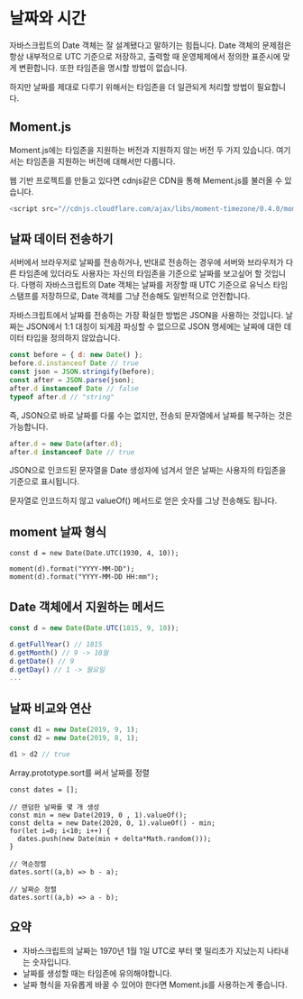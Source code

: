 # 날짜와 시간

자바스크립트의 Date 객체는 잘 설계됐다고 말하기는 힘듭니다. Date 객체의 문제점은 항상 내부적으로 UTC 기준으로 저장하고, 출력할 때
운영체제에서 정의한 표준시에 맞게 변환합니다. 또한 타임존을 명시할 방법이 없습니다.

하지만 날짜를 제대로 다루기 위해서는 타임존을 더 일관되게 처리할 방법이 필요합니다.

## Moment.js

Moment.js에는 타임존을 지원하는 버전과 지원하지 않는 버전 두 가지 있습니다. 여기서는 타임존을 지원하는 버전에 대해서만 다룹니다.

웹 기반 프로젝트를 만들고 있다면 cdnjs같은 CDN을 통해 Mement.js를 불러올 수 있습니다.

```javascript
<script src="//cdnjs.cloudflare.com/ajax/libs/moment-timezone/0.4.0/moment-timezone.min.js"></script>
```

## 날짜 데이터 전송하기

서버에서 브라우저로 날짜를 전송하거나, 반대로 전송하는 경우에 서버와 브라우저가 다른 타임존에 있더라도 사용자는 자신의 타임존을 기준으로 날짜를 보고싶어 할 것입니다. 다행히 자바스크립트의 Date 객체는 날짜를 저장할 때 UTC 기준으로 유닉스 타임스탬프를 저장하므로, Date 객체를 그냥 전송해도
일반적으로 안전합니다.

자바스크립트에서 날짜를 전송하는 가장 확실한 방법은 JSON을 사용하는 것입니다. 날짜는 JSON에서 1:1 대칭이 되게끔 파싱할 수 없으므로
JSON 명세에는 날짜에 대한 데이터 타입을 정의하지 않았습니다.

```javascript
const before = { d: new Date() };
before.d.instanceof Date // true
const json = JSON.stringify(before);
const after = JSON.parse(json);
after.d instanceof Date // false
typeof after.d // "string"
```

즉, JSON으로 바로 날짜를 다룰 수는 없지만, 전송되 문자열에서 날짜를 복구하는 것은 가능합니다.

```javascript
after.d = new Date(after.d);
after.d instanceof Date // true
``` 

JSON으로 인코드된 문자열을 Date 생성자에 넘겨서 얻은 날짜는 사용자의 타임존을 기준으로 표시됩니다.

문자열로 인코드하지 않고 valueOf() 메서드로 얻은 숫자를 그냥 전송해도 됩니다.

## moment 날짜 형식

```javascipt
const d = new Date(Date.UTC(1930, 4, 10));

moment(d).format("YYYY-MM-DD");
moment(d).format("YYYY-MM-DD HH:mm");
```

## Date 객체에서 지원하는 메서드

```javascript
const d = new Date(Date.UTC(1815, 9, 10));

d.getFullYear() // 1815
d.getMonth() // 9 -> 10월
d.getDate() // 9
d.getDay() // 1 -> 월요일
...
```

## 날짜 비교와 연산

```javascript
const d1 = new Date(2019, 9, 1);
const d2 = new Date(2019, 8, 1);

d1 > d2 // true
```

Array.prototype.sort를 써서 날짜를 정렬

```javscript
const dates = [];

// 랜덤한 날짜를 몇 개 생성
const min = new Date(2019, 0 , 1).valueOf();
const delta = new Date(2020, 0, 1).valueOf() - min;
for(let i=0; i<10; i++) {
  dates.push(new Date(min + delta*Math.random()));
}

// 역순정렬
dates.sort((a,b) => b - a);

// 날짜순 정렬
dates.sort((a,b) => a - b);
```

## 요약

- 자바스크립트의 날짜는 1970년 1월 1일 UTC로 부터 몇 밀리초가 지났는지 나타내는 숫자입니다.
- 날짜를 생성할 때는 타임존에 유의해야합니다.
- 날짜 형식을 자유롭게 바꿀 수 있어야 한다면 Moment.js를 사용하는게 좋습니다.

